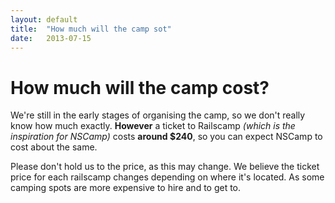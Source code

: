 ```yaml
---
layout: default
title:  "How much will the camp sot"
date:   2013-07-15
---
```


How much will the camp cost?
============================

We're still in the early stages of organising the camp, so we don't really know how much exactly.
**However** a ticket to Railscamp *(which is the inspiration for NSCamp)* costs **around $240**, so you
can expect NSCamp to cost about the same. 

Please don't hold us to the price, as this may change. We believe the ticket price for each railscamp
changes depending on where it's located. As some camping spots are more expensive to hire and to get to.

